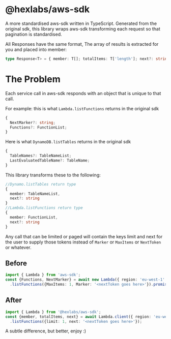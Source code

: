 # @hexlabs/aws-sdk
A more standardised aws-sdk written in TypeScript. 
Generated from the original sdk, this library wraps aws-sdk transforming each request so that pagination is standardised.

All Responses have the same format, The array of results is extracted for you and placed into member: 
```typescript
type Response<T> = { member: T[]; totalItems: T['length']; next?: string };
```
# The Problem
Each service call in aws-sdk responds with an object that is unique to that call.

For example: this is what `Lambda.listFunctions` returns in the original sdk

```typescript
{
  NextMarker?: string;
  Functions?: FunctionList;
}
```

Here is what  `DynamoDB.listTables` returns in the original sdk

```typescript
{
  TableNames?: TableNameList;
  LastEvaluatedTableName?: TableName;
}
```

This library transforms these to the following:
```typescript
//Dynamo.listTables return type
{
  member: TableNameList,
  next?: string
}
//Lambda.listFunctions return type
{
  member: FunctionList,
  next?: string
}
```

Any call that can be limited or paged will contain the keys limit and next for the user to supply those tokens instead of `Marker` or `MaxItems` or `NextToken` or whatever.

## Before

```typescript
import { Lambda } from 'aws-sdk';
const {Functions, NextMarker} = await new Lambda({ region: 'eu-west-1' })
  .listFunctions({MaxItems: 1, Marker: '<nextToken goes here>'}).promise();
```

## After

```typescript
import { Lambda } from '@hexlabs/aws-sdk';
const {member, totalItems, next} = await Lambda.client({ region: 'eu-west-1' })
  .listFunctions({limit: 1, next: '<nextToken goes here>'});
```

A subtle difference, but better, enjoy :)